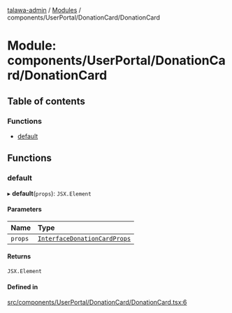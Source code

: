 [talawa-admin](../README.md) / [Modules](../modules.md) / components/UserPortal/DonationCard/DonationCard

# Module: components/UserPortal/DonationCard/DonationCard

## Table of contents

### Functions

- [default](components_UserPortal_DonationCard_DonationCard.md#default)

## Functions

### default

▸ **default**(`props`): `JSX.Element`

#### Parameters

| Name | Type |
| :------ | :------ |
| `props` | [`InterfaceDonationCardProps`](../interfaces/screens_UserPortal_Donate_Donate.InterfaceDonationCardProps.md) |

#### Returns

`JSX.Element`

#### Defined in

[src/components/UserPortal/DonationCard/DonationCard.tsx:6](https://github.com/vasujain275/talawa-admin/blob/b5dc326/src/components/UserPortal/DonationCard/DonationCard.tsx#L6)
